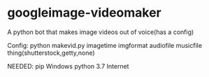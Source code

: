 # googleimage-videomaker
A python bot that makes image videos out of voice(has a config)

Config:
python makevid.py imagetime imgformat audiofile musicfile thing(shutterstock,getty,none)



NEEDED:
pip
Windows
python 3.7
Internet

